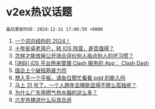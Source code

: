 # v2ex热议话题

`最后更新时间：2024-12-31 17:08:59 +0800`

1. [一个词总结你的 2024！](https://www.v2ex.com/t/1101473)
1. [十年安卓老用户，转 IOS 阵营，是否值得？](https://www.v2ex.com/t/1101339)
1. [怎样才能改掉公开场合评价别人指点别人的坏习惯？](https://www.v2ex.com/t/1101430)
1. [[送码] iOS 平台用来管理 Clash 服务的 App： Clash Dash](https://www.v2ex.com/t/1101519)
1. [国企上个破班筋疲力尽](https://www.v2ex.com/t/1101342)
1. [想入手一个平板，请各位帮忙看看 pdd 的能入吗](https://www.v2ex.com/t/1101431)
1. [马上 31 号了，一个人跨年去哪能显得不那么孤独呢？](https://www.v2ex.com/t/1101351)
1. [为什么广东用燃气热水器的这么多？](https://www.v2ex.com/t/1101451)
1. [六岁外甥送什么玩具合适](https://www.v2ex.com/t/1101496)

